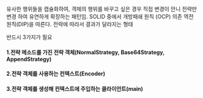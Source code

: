 유사한 행위들을 캡슐화하여, 객체의 행위를 바꾸고 싶은 경우 직접 변경이 안니 전략만 변경 하여 유연하게 확장하는 패턴임. 
SOLID 중에서 개방패쇄 원칙 (OCP) 의존 역전 원칙(DIP)을 따른다.
전략에 따라서 결과가 달라지는 형태


반드시 3가지가 필요
#### 1.전략 메소드를 가진 전략 객체(NormalStrategy, Base64Strategy, AppendStrategy)
#### 2.전략 객체를 사용하는 컨텍스트(Encoder)
#### 3.전략 객체를 생성해 컨텍스트에 주입하는 클라이언트(main)
